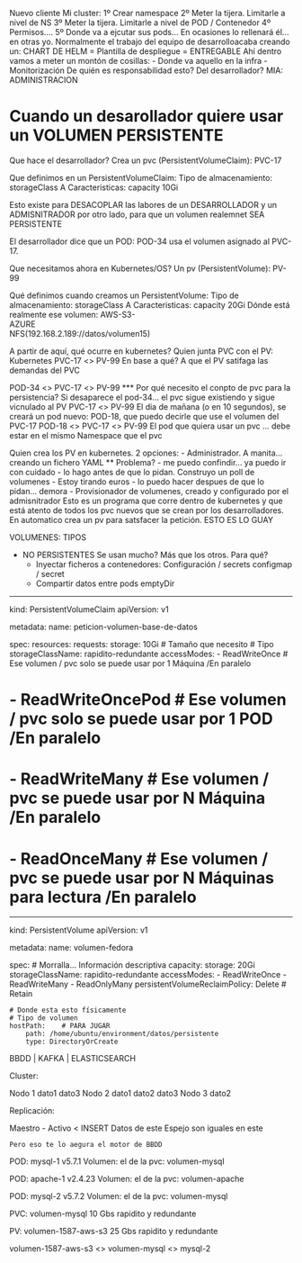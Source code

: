 Nuevo cliente Mi cluster:
1º Crear namespace
2º Meter la tijera. Limitarle a nivel de NS
3º Meter la tijera. Limitarle a nivel de POD / Contenedor
4º Permisos....
5º Donde va a ejcutar sus pods... En ocasiones lo rellenará él... en otras yo.
    Normalmente el trabajo del equipo de desarrolloacaba creando un:
        CHART DE HELM = Plantilla de despliegue = ENTREGABLE
    Ahí dentro vamos a meter un montón de cosillas:
        - Donde va aquello en la infra
        - Monitorización
    De quién es responsabilidad esto? Del desarrollador? MIA: ADMINISTRACION






# Cuando un desarollador quiere usar un VOLUMEN PERSISTENTE

Que hace el desarrollador? Crea un pvc (PersistentVolumeClaim): PVC-17

Que definimos en un PersistentVolumeClaim:
    Tipo de almacenamiento: storageClass    A
    Caracteristicas:        capacity        10Gi

Esto existe para DESACOPLAR las labores de un DESARROLLADOR y un ADMISNITRADOR
    por otro lado, para que un volumen realemnet SEA PERSISTENTE

El desarrollador dice que un POD: POD-34 usa el volumen asignado al PVC-17.

Que necesitamos ahora en Kubernetes/OS? Un pv (PersistentVolume): PV-99

Qué definimos cuando creamos un PersistentVolume:
    Tipo de almacenamiento: storageClass    A
    Caracteristicas:        capacity        20Gi
    Dónde está realmente ese volumen: 
        AWS-S3-<Id>   
        AZURE    
        NFS(192.168.2.189://datos/volumen15)

A partir de aquí, qué ocurre en kubernetes? 
    Quien junta PVC con el PV: Kubernetes      PVC-17 <> PV-99
        En base a qué? A que el PV satifaga las demandas del PVC

POD-34 <> PVC-17 <> PV-99 *** Por qué necesito el conpto de pvc para la persistencia?
Si desaparece el pod-34... el pvc sigue existiendo y sigue vicnulado al PV
          PVC-17 <> PV-99
El dia de mañana (o en 10 segundos), se creará un pod nuevo: POD-18, que puedo decirle que use el volumen del PVC-17
POD-18 <> PVC-17 <> PV-99
El pod que quiera usar un pvc ... debe estar en el mismo Namespace que el pvc

Quien crea los PV en kubernetes. 2 opciones:
    - Administrador. A manita... creando un fichero YAML ** Problema? 
                                - me puedo confindir... ya puedo ir con cuidado
                                - lo hago antes de que lo pidan. Construyo un poll de volumenes
                                    - Estoy tirando euros
                                - lo puedo hacer despues de que lo pidan... demora
    - Provisionador de volumenes, creado y configurado por el admisnitrador
      Esto es un programa que corre dentro de kubernetes y que está atento de todos los pvc nuevos que se crean por los desarrolladores.
      En automatico crea un pv para satsfacer la petición. ESTO ES LO GUAY


VOLUMENES:                                                              TIPOS
- NO PERSISTENTES
    Se usan mucho? Más que los otros. Para qué?
    - Inyectar ficheros a contenedores: Configuración / secrets         configmap / secret
    - Compartir datos entre pods                                        emptyDir




---
kind:           PersistentVolumeClaim
apiVersion:     v1          

metadata:
    name:       peticion-volumen-base-de-datos
    
spec:
    resources:
        requests:
            storage: 10Gi # Tamaño que necesito
    # Tipo
    storageClassName: rapidito-redundante
    accessModes:
        - ReadWriteOnce           # Ese volumen / pvc solo se puede usar por 1 Máquina /En paralelo
#       - ReadWriteOncePod        # Ese volumen / pvc solo se puede usar por 1 POD /En paralelo
#        - ReadWriteMany          # Ese volumen / pvc se puede usar por N Máquina /En paralelo
#        - ReadOnceMany           # Ese volumen / pvc se puede usar por N Máquinas para lectura /En paralelo

---
kind:           PersistentVolume
apiVersion:     v1          

metadata:
    name:       volumen-fedora
    
spec:
    # Morralla... Información descriptiva
    capacity: 
        storage: 20Gi 
    storageClassName: rapidito-redundante
    accessModes:
        - ReadWriteOnce
        - ReadWriteMany
        - ReadOnlyMany
    persistentVolumeReclaimPolicy: Delete   # Retain
    
    # Donde esta esto físicamente
    # Tipo de volumen
    hostPath:    # PARA JUGAR
        path: /home/ubuntu/environment/datos/persistente
        type: DirectoryOrCreate 






BBDD | KAFKA | ELASTICSEARCH

Cluster:

Nodo 1
    dato1           dato3
Nodo 2
    dato1   dato2   dato3
Nodo 3
            dato2

Replicación:

Maestro - Activo < INSERT 
    Datos de este 
Espejo
    son iguales en este

    Pero eso te lo aegura el motor de BBDD




POD: mysql-1
v5.7.1
Volumen: el de la pvc: volumen-mysql

POD: apache-1
v2.4.23
Volumen: el de la pvc: volumen-apache

POD: mysql-2
v5.7.2
Volumen: el de la pvc: volumen-mysql

PVC: volumen-mysql
10 Gbs
rapidito y redundante

PV: volumen-1587-aws-s3
25 Gbs
rapidito y redundante

volumen-1587-aws-s3 <> volumen-mysql <> mysql-2